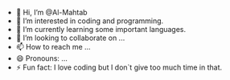 - 👋 Hi, I’m @Al-Mahtab
- 👀 I’m interested in coding and programming.
- 🌱 I’m currently learning some important languages.
- 💞️ I’m looking to collaborate on ...
- 📫 How to reach me ...
- 😄 Pronouns: ...
- ⚡ Fun fact: I love coding but I don`t give too much time in that.

<!---
Al-Mahtab/Al-Mahtab is a ✨ special ✨ repository because its `README.md` (this file) appears on your GitHub profile.
You can click the Preview link to take a look at your changes.
--->
